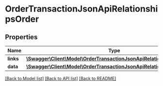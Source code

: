 # OrderTransactionJsonApiRelationshipsOrder

## Properties
Name | Type | Description | Notes
------------ | ------------- | ------------- | -------------
**links** | [**\Swagger\Client\Model\OrderTransactionJsonApiRelationshipsOrderLinks**](OrderTransactionJsonApiRelationshipsOrderLinks.md) |  | [optional] 
**data** | [**\Swagger\Client\Model\OrderTransactionJsonApiRelationshipsOrderData**](OrderTransactionJsonApiRelationshipsOrderData.md) |  | [optional] 

[[Back to Model list]](../../README.md#documentation-for-models) [[Back to API list]](../../README.md#documentation-for-api-endpoints) [[Back to README]](../../README.md)

